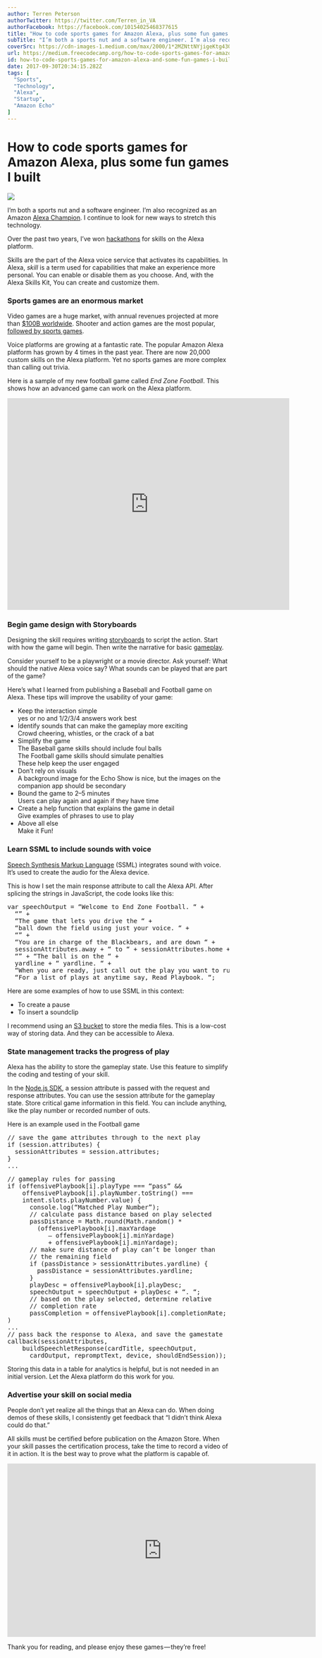 ```yaml
---
author: Terren Peterson
authorTwitter: https://twitter.com/Terren_in_VA
authorFacebook: https://facebook.com/10154025468377615
title: "How to code sports games for Amazon Alexa, plus some fun games I built"
subTitle: "I’m both a sports nut and a software engineer. I’m also recognized as an Amazon Alexa Champion. I continue to look for new ways to stretc..."
coverSrc: https://cdn-images-1.medium.com/max/2000/1*2MZNttNYjigeKtg43OiPZA.jpeg
url: https://medium.freecodecamp.org/how-to-code-sports-games-for-amazon-alexa-and-some-fun-games-i-built-8179d2142f02
id: how-to-code-sports-games-for-amazon-alexa-and-some-fun-games-i-built-8179d2142f02
date: 2017-09-30T20:34:15.282Z
tags: [
  "Sports",
  "Technology",
  "Alexa",
  "Startup",
  "Amazon Echo"
]
---
```

# How to code sports games for Amazon Alexa, plus some fun games I built







![](https://cdn-images-1.medium.com/max/2000/1*2MZNttNYjigeKtg43OiPZA.jpeg)







I’m both a sports nut and a software engineer. I’m also recognized as an Amazon [Alexa Champion](https://developer.amazon.com/alexa/champions/terren-peterson). I continue to look for new ways to stretch this technology.

Over the past two years, I’ve won [hackathons](https://en.wikipedia.org/wiki/Hackathon) for skills on the Alexa platform.

Skills are the part of the Alexa voice service that activates its capabilities. In Alexa, _skill_ is a term used for capabilities that make an experience more personal. You can enable or disable them as you choose. And, with the Alexa Skills Kit, You can create and customize them.

### Sports games are an enormous market

Video games are a huge market, with annual revenues projected at more than [$100B worldwide](https://newzoo.com/insights/articles/the-global-games-market-will-reach-108-9-billion-in-2017-with-mobile-taking-42/). Shooter and action games are the most popular, [followed by sports games](http://marketrealist.com/2016/06/action-and-sports-genres-dominate-the-video-gaming-space/).

Voice platforms are growing at a fantastic rate. The popular Amazon Alexa platform has grown by 4 times in the past year. There are now 20,000 custom skills on the Alexa platform. Yet no sports games are more complex than calling out trivia.

Here is a sample of my new football game called _End Zone Football_. This shows how an advanced game can work on the Alexa platform.





<iframe data-width="640" data-height="480" width="640" height="480" src="https://medium.freecodecamp.org/media/9d466e3385ab9273fe0bcb393f18739a?postId=8179d2142f02" data-media-id="9d466e3385ab9273fe0bcb393f18739a" allowfullscreen="" frameborder="0"></iframe>





### Begin game design with Storyboards

Designing the skill requires writing [storyboards](https://en.wikipedia.org/wiki/Storyboard) to script the action. Start with how the game will begin. Then write the narrative for basic [gameplay](https://en.wikipedia.org/wiki/Gameplay).

Consider yourself to be a playwright or a movie director. Ask yourself: What should the native Alexa voice say? What sounds can be played that are part of the game?

Here’s what I learned from publishing a Baseball and Football game on Alexa. These tips will improve the usability of your game:

*   Keep the interaction simple  
    yes or no and 1/2/3/4 answers work best
*   Identify sounds that can make the gameplay more exciting  
    Crowd cheering, whistles, or the crack of a bat
*   Simplify the game  
    The Baseball game skills should include foul balls  
    The Football game skills should simulate penalties  
    These help keep the user engaged
*   Don’t rely on visuals  
    A background image for the Echo Show is nice, but the images on the companion app should be secondary
*   Bound the game to 2–5 minutes  
    Users can play again and again if they have time
*   Create a help function that explains the game in detail  
    Give examples of phrases to use to play
*   Above all else  
    Make it Fun!

### Learn SSML to include sounds with voice

[Speech Synthesis Markup Language](https://developer.amazon.com/public/solutions/alexa/alexa-skills-kit/docs/speech-synthesis-markup-language-ssml-reference) (SSML) integrates sound with voice. It’s used to create the audio for the Alexa device.

This is how I set the main response attribute to call the Alexa API. After splicing the strings in JavaScript, the code looks like this:

<pre name="4420" id="4420" class="graf graf--pre graf-after--p">var speechOutput = “Welcome to End Zone Football. “ +   
  “” +  
  “The game that lets you drive the “ +   
  “ball down the field using just your voice. “ +   
  “<break time=\”1s\”/>” +   
  “You are in charge of the Blackbears, and are down “ +  
  sessionAttributes.away + “ to “ + sessionAttributes.home + “. “ +   
  “<break time=\”1s\”/>” + “The ball is on the “ +   
  yardline + “ yardline. “ +   
  “When you are ready, just call out the play you want to run, and the game will begin. “ +   
  “For a list of plays at anytime say, Read Playbook. “;</pre>

Here are some examples of how to use SSML in this context:

*   To create a pause  
    <break time=1s/>
*   To insert a soundclip  
    

I recommend using an [S3 bucket](http://docs.aws.amazon.com/AmazonS3/latest/dev/UsingBucket.html) to store the media files. This is a low-cost way of storing data. And they can be accessible to Alexa.

### State management tracks the progress of play

Alexa has the ability to store the gameplay state. Use this feature to simplify the coding and testing of your skill.

In the [Node.js SDK](https://aws.amazon.com/sdk-for-node-js/), a session attribute is passed with the request and response attributes. You can use the session attribute for the gameplay state. Store critical game information in this field. You can include anything, like the play number or recorded number of outs.

Here is an example used in the Football game

<pre name="d43a" id="d43a" class="graf graf--pre graf-after--p">// save the game attributes through to the next play      
if (session.attributes) {          
  sessionAttributes = session.attributes;      
}  
...</pre>

<pre name="c5df" id="c5df" class="graf graf--pre graf-after--pre">// gameplay rules for passing  
if (offensivePlaybook[i].playType === “pass” &&  
    offensivePlaybook[i].playNumber.toString() ===   
    intent.slots.playNumber.value) {   
      console.log(“Matched Play Number”);   
      // calculate pass distance based on play selected  
      passDistance = Math.round(Math.random() *   
        (offensivePlaybook[i].maxYardage   
           — offensivePlaybook[i].minYardage)   
           + offensivePlaybook[i].minYardage);   
      // make sure distance of play can’t be longer than   
      // the remaining field   
      if (passDistance > sessionAttributes.yardline) {   
        passDistance = sessionAttributes.yardline;   
      }   
      playDesc = offensivePlaybook[i].playDesc;   
      speechOutput = speechOutput + playDesc + “. “;   
      // based on the play selected, determine relative   
      // completion rate   
      passCompletion = offensivePlaybook[i].completionRate;  
)  
...  
// pass back the response to Alexa, and save the gamestate  
callback(sessionAttributes,               
    buildSpeechletResponse(cardTitle, speechOutput,   
      cardOutput, repromptText, device, shouldEndSession));</pre>

Storing this data in a table for analytics is helpful, but is not needed in an initial version. Let the Alexa platform do this work for you.

### Advertise your skill on social media

People don’t yet realize all the things that an Alexa can do. When doing demos of these skills, I consistently get feedback that “I didn’t think Alexa could do that.”

All skills must be certified before publication on the Amazon Store. When your skill passes the certification process, take the time to record a video of it in action. It is the best way to prove what the platform is capable of.





<iframe data-width="854" data-height="480" width="700" height="393" src="https://medium.freecodecamp.org/media/ba15550fda81c51250b042ef4428548c?postId=8179d2142f02" data-media-id="ba15550fda81c51250b042ef4428548c" data-thumbnail="https://i.embed.ly/1/image?url=https%3A%2F%2Fi.ytimg.com%2Fvi%2FUIusNd9XkSE%2Fhqdefault.jpg&amp;key=a19fcc184b9711e1b4764040d3dc5c07" allowfullscreen="" frameborder="0"></iframe>





Thank you for reading, and please enjoy these games — they’re free!








